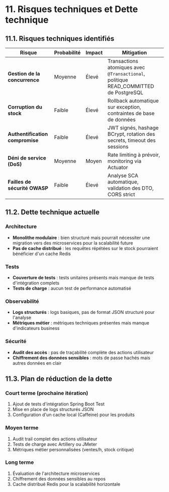 # 11. Risques techniques et Dette technique

## 11.1. Risques techniques identifiés

| Risque | Probabilité | Impact | Mitigation |
|--------|-------------|---------|------------|
| **Gestion de la concurrence** | Moyenne | Élevé | Transactions atomiques avec `@Transactional`, politique READ_COMMITTED de PostgreSQL |
| **Corruption du stock** | Faible | Élevé | Rollback automatique sur exception, contraintes de base de données |
| **Authentification compromise** | Faible | Élevé | JWT signés, hashage BCrypt, rotation des secrets, timeout des sessions |
| **Déni de service (DoS)** | Moyenne | Moyen | Rate limiting à prévoir, monitoring via Actuator |
| **Failles de sécurité OWASP** | Faible | Élevé | Analyse SCA automatique, validation des DTO, CORS strict |

## 11.2. Dette technique actuelle

### Architecture

- **Monolithe modulaire** : bien structuré mais pourrait nécessiter une migration vers des microservices pour la scalabilité future
- **Pas de cache distribué** : les requêtes répétées sur le stock pourraient bénéficier d'un cache Redis

### Tests

- **Couverture de tests** : tests unitaires présents mais manque de tests d'intégration complets
- **Tests de charge** : aucun test de performance automatisé

### Observabilité

- **Logs structurés** : logs basiques, pas de format JSON structuré pour l'analyse
- **Métriques métier** : métriques techniques présentes mais manque d'indicateurs business

### Sécurité

- **Audit des accès** : pas de traçabilité complète des actions utilisateur
- **Chiffrement des données sensibles** : mots de passe hachés mais autres données en clair

## 11.3. Plan de réduction de la dette

### Court terme (prochaine itération)

1. Ajout de tests d'intégration Spring Boot Test
2. Mise en place de logs structurés JSON
3. Configuration d'un cache local (Caffeine) pour les produits

### Moyen terme

1. Audit trail complet des actions utilisateur
2. Tests de charge avec Artillery ou JMeter
3. Métriques métier personnalisées (ventes/h, stock critique)

### Long terme

1. Évaluation de l'architecture microservices
2. Chiffrement des données sensibles au repos
3. Cache distribué Redis pour la scalabilité horizontale